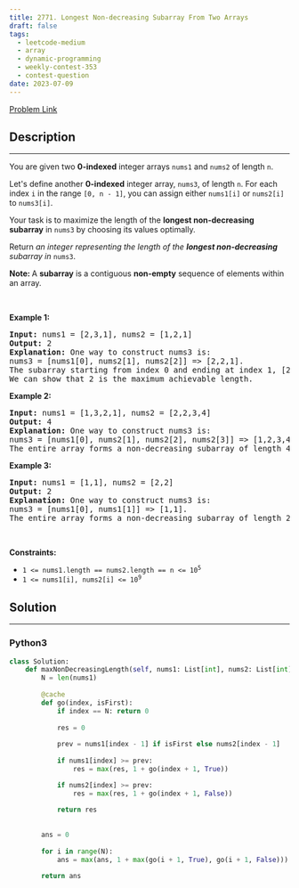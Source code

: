 ```yaml
---
title: 2771. Longest Non-decreasing Subarray From Two Arrays
draft: false
tags: 
  - leetcode-medium
  - array
  - dynamic-programming
  - weekly-contest-353
  - contest-question
date: 2023-07-09
---
```


[Problem Link](https://leetcode.com/problems/longest-non-decreasing-subarray-from-two-arrays/)

## Description

---
<p>You are given two <strong>0-indexed</strong> integer arrays <code>nums1</code> and <code>nums2</code> of length <code>n</code>.</p>

<p>Let&#39;s define another <strong>0-indexed</strong> integer array, <code>nums3</code>, of length <code>n</code>. For each index <code>i</code> in the range <code>[0, n - 1]</code>, you can assign either <code>nums1[i]</code> or <code>nums2[i]</code> to <code>nums3[i]</code>.</p>

<p>Your task is to maximize the length of the <strong>longest non-decreasing subarray</strong> in <code>nums3</code> by choosing its values optimally.</p>

<p>Return <em>an integer representing the length of the <strong>longest non-decreasing</strong> subarray in</em> <code>nums3</code>.</p>

<p><strong>Note: </strong>A <strong>subarray</strong> is a contiguous <strong>non-empty</strong> sequence of elements within an array.</p>

<p>&nbsp;</p>
<p><strong class="example">Example 1:</strong></p>

<pre>
<strong>Input:</strong> nums1 = [2,3,1], nums2 = [1,2,1]
<strong>Output:</strong> 2
<strong>Explanation: </strong>One way to construct nums3 is: 
nums3 = [nums1[0], nums2[1], nums2[2]] =&gt; [2,2,1]. 
The subarray starting from index 0 and ending at index 1, [2,2], forms a non-decreasing subarray of length 2. 
We can show that 2 is the maximum achievable length.</pre>

<p><strong class="example">Example 2:</strong></p>

<pre>
<strong>Input:</strong> nums1 = [1,3,2,1], nums2 = [2,2,3,4]
<strong>Output:</strong> 4
<strong>Explanation:</strong> One way to construct nums3 is: 
nums3 = [nums1[0], nums2[1], nums2[2], nums2[3]] =&gt; [1,2,3,4]. 
The entire array forms a non-decreasing subarray of length 4, making it the maximum achievable length.
</pre>

<p><strong class="example">Example 3:</strong></p>

<pre>
<strong>Input:</strong> nums1 = [1,1], nums2 = [2,2]
<strong>Output:</strong> 2
<strong>Explanation:</strong> One way to construct nums3 is: 
nums3 = [nums1[0], nums1[1]] =&gt; [1,1]. 
The entire array forms a non-decreasing subarray of length 2, making it the maximum achievable length.
</pre>

<p>&nbsp;</p>
<p><strong>Constraints:</strong></p>

<ul>
	<li><code>1 &lt;= nums1.length == nums2.length == n &lt;= 10<sup>5</sup></code></li>
	<li><code>1 &lt;= nums1[i], nums2[i] &lt;= 10<sup>9</sup></code></li>
</ul>


## Solution

---
### Python3
``` py title='longest-non-decreasing-subarray-from-two-arrays'
class Solution:
    def maxNonDecreasingLength(self, nums1: List[int], nums2: List[int]) -> int:
        N = len(nums1)
        
        @cache
        def go(index, isFirst):
            if index == N: return 0
            
            res = 0
            
            prev = nums1[index - 1] if isFirst else nums2[index - 1]
            
            if nums1[index] >= prev:
                res = max(res, 1 + go(index + 1, True))

            if nums2[index] >= prev:
                res = max(res, 1 + go(index + 1, False))
            
            return res
            
        
        ans = 0
        
        for i in range(N):
            ans = max(ans, 1 + max(go(i + 1, True), go(i + 1, False)))
        
        return ans
        
```

